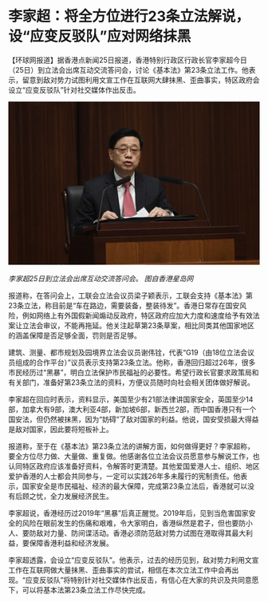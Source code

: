 # 李家超：将全方位进行23条立法解说，设“应变反驳队”应对网络抹黑

【环球网报道】据香港点新闻25日报道，香港特别行政区行政长官李家超今日（25日）到立法会出席互动交流答问会，讨论《基本法》第23条立法工作。他表示，留意到敌对势力试图利用文宣工作在互联网大肆抹黑、歪曲事实，特区政府会设立“应变反驳队”针对社交媒体作出反击。

![9f98620dc6984b892c1c948acd3d3c72.jpg](https://raw.githubusercontent.com/qqhsx/qqnews_image/main/2024/01/25/李家超：将全方位进行23条立法解说，设“应变反驳队”应对网络抹黑/9f98620dc6984b892c1c948acd3d3c72.jpg)

_李家超25日到立法会出席互动交流答问会。 图自香港星岛网_

报道称，在答问会上，工联会立法会议员梁子颖表示，工联会支持《基本法》第23条立法，称目前是“车在路边，需要装备，整装待发”。香港日常存在国安风险，例如网络上有外国假新闻煽动反政府，特区政府应加大力度和速度给予有效法案让立法会审议，不能再拖延。他关注起草第23条草案，相比同类其他国家地区的涵盖保障是否足够全面，罚则是否足够。

建筑、测量、都市规划及园境界立法会议员谢伟铨，代表“G19（由18位立法会议员组成的合作平台）”议员表示支持第23条立法。他称，香港回归超过26年，很多市民经历过“黑暴”，明白立法保护市民福祉的必要性。希望行政长官要求政策局和有关部门，准备好第23条立法的资料，方便议员随时向社会相关团体做好解说。

李家超在回应时表示，资料显示，美国至少有21部法律讲国家安全，英国至少14部，加拿大有9部，澳大利亚4部，新加坡6部，新西兰2部，而中国香港只有一个国安法，但仍然被抹黑，因为“妨碍”了敌对国家的利益。他说，国安受损最大得益是敌对国家，因此要将短板补上。

报道称，至于在《基本法》第23条立法的讲解方面，如何做得更好？李家超称，要全方位尽力做、大量做、重复做。他感谢各位立法会议员愿意参与解说工作，也认同特区政府应该准备好资料，令解答时更清楚。其他爱国爱港人士、组织、地区爱护香港的人士都会共同参与，一定可以实践26年多未履行的宪制责任。他表示，国家安全是市民福祉、经济的最大保障，完成第23条立法后，香港就可以没有后顾之忧，全力发展经济民生。

李家超说，香港经历过2019年“黑暴”后真正醒觉。2019年后，见到当危害国家安全的风险在眼前发生的伤痛和艰难，令大家明白，香港纵然是君子，但也要防小人、要防敌对力量、防间谍活动。香港必须防范敌对势力试图在港取得其最大利益，要保障香港利益和经济发展。

李家超透露，会设立“应变反驳队”。他表示，过去的经历见到，敌对势力利用文宣工作在互联网做大量抹黑、歪曲事实的尝试，相信在本次立法工作中会再出现。“应变反驳队”将特别针对社交媒体作出反击，有信心在大家的共识及共同意愿下，可以将基本法第23条立法工作尽快完成。

